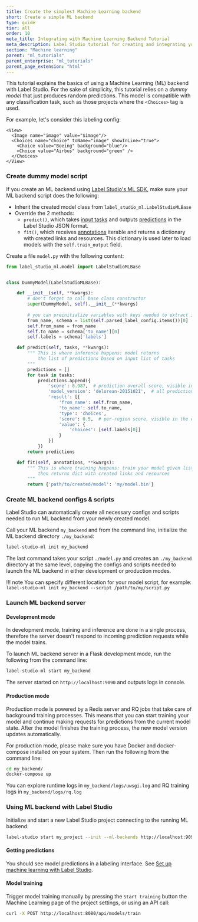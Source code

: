 ```yaml
---
title: Create the simplest Machine Learning backend
short: Create a simple ML backend
type: guide
tier: all
order: 10
meta_title: Integrating with Machine Learning Backend Tutorial
meta_description: Label Studio tutorial for creating and integrating your Machine Learning backend with Label Studio.
section: "Machine learning"
parent: "ml_tutorials"
parent_enterprise: "ml_tutorials"
parent_page_extension: "html"
---
```



This tutorial explains the basics of using a Machine Learning (ML) backend with Label Studio. For the sake of simplicity, this tutorial relies on a _dummy model_ that just produces random predictions.
This model is compatible with any classification task, such as those projects where the `<Choices>` tag is used.

For example, let's consider this labeling config: 
```
<View>
  <Image name="image" value="$image"/>
  <Choices name="choice" toName="image" showInLine="true">
    <Choice value="Boeing" background="blue"/>
    <Choice value="Airbus" background="green" />
  </Choices>
</View>
```

### Create dummy model script

If you create an ML backend using [Label Studio's ML SDK](/guide/ml_create.html), make sure your ML backend script does the following:

- Inherit the created model class from `label_studio_ml.LabelStudioMLBase`
- Override the 2 methods:
    - `predict()`, which takes [input tasks](/guide/tasks.html#Basic-Label-Studio-JSON-format) and outputs [predictions](/guide/predictions.html) in the Label Studio JSON format.
    - `fit()`, which receives [annotations](/guide/export.html#Label-Studio-JSON-format-of-annotated-tasks) iterable and returns a dictionary with created links and resources. This dictionary is used later to load models with the `self.train_output` field.

Create a file `model.py` with the following content:

```python
from label_studio_ml.model import LabelStudioMLBase


class DummyModel(LabelStudioMLBase):

    def __init__(self, **kwargs):
        # don't forget to call base class constructor
        super(DummyModel, self).__init__(**kwargs)
    
        # you can preinitialize variables with keys needed to extract info from tasks and annotations and form predictions
        from_name, schema = list(self.parsed_label_config.items())[0]
        self.from_name = from_name
        self.to_name = schema['to_name'][0]
        self.labels = schema['labels']

    def predict(self, tasks, **kwargs):
        """ This is where inference happens: model returns 
            the list of predictions based on input list of tasks 
        """
        predictions = []
        for task in tasks:
            predictions.append({
                'score': 0.987,  # prediction overall score, visible in the data manager columns
                'model_version': 'delorean-20151021',  # all predictions will be differentiated by model version
                'result': [{
                    'from_name': self.from_name,
                    'to_name': self.to_name,
                    'type': 'choices',
                    'score': 0.5,  # per-region score, visible in the editor 
                    'value': {
                        'choices': [self.labels[0]]
                    }
                }]
            })
        return predictions

    def fit(self, annotations, **kwargs):
        """ This is where training happens: train your model given list of annotations, 
            then returns dict with created links and resources
        """
        return {'path/to/created/model': 'my/model.bin'}
```

### Create ML backend configs & scripts

Label Studio can automatically create all necessary configs and scripts needed to run ML backend from your newly created model.

Call your ML backend `my_backend` and from the command line, initialize the ML backend directory `./my_backend`:

```bash
label-studio-ml init my_backend
```

The last command takes your script `./model.py` and creates an `./my_backend` directory at the same level, copying the configs and scripts needed to launch the ML backend in either development or production modes.

!!! note
    You can specify different location for your model script, for example: `label-studio-ml init my_backend --script /path/to/my/script.py`

### Launch ML backend server

#### Development mode

In development mode, training and inference are done in a single process, therefore the server doesn't respond to incoming prediction requests while the model trains.

To launch ML backend server in a Flask development mode, run the following from the command line:

```bash
label-studio-ml start my_backend
```

The server started on `http://localhost:9090` and outputs logs in console.

#### Production mode

Production mode is powered by a Redis server and RQ jobs that take care of background training processes. This means that you can start training your model and continue making requests for predictions from the current model state. 
After the model finishes the training process, the new model version updates automatically.

For production mode, please make sure you have Docker and docker-compose installed on your system. Then run the following from the command line:

```bash
cd my_backend/
docker-compose up
```

You can explore runtime logs in `my_backend/logs/uwsgi.log` and RQ training logs in `my_backend/logs/rq.log`

### Using ML backend with Label Studio

Initialize and start a new Label Studio project connecting to the running ML backend:

```bash
label-studio start my_project --init --ml-backends http://localhost:9090
```

#### Getting predictions

You should see model predictions in a labeling interface. See [Set up machine learning with Label Studio](/guide/ml.html).

#### Model training

Trigger model training manually by pressing the `Start training` button the Machine Learning page of the project settings, or using an API call:

```bash
curl -X POST http://localhost:8080/api/models/train
```
